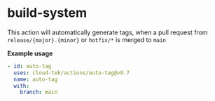 # build-system

This action will automatically generate tags, when a pull request from `release/{major}.{minor}` or `hotfix/*` is merged to `main`

**Example usage**
```yaml
- id: auto-tag
  uses: cloud-tek/actions/auto-tag@v0.7
  name: auto-tag
  with:
    branch: main
```